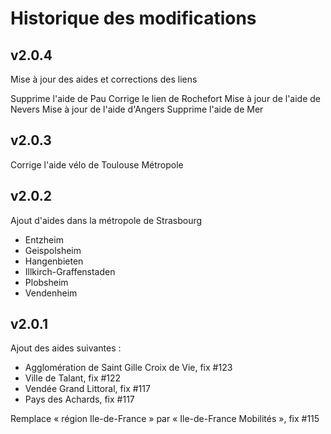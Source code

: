 # Historique des modifications

## v2.0.4

Mise à jour des aides et corrections des liens

Supprime l'aide de Pau
Corrige le lien de Rochefort
Mise à jour de l'aide de Nevers
Mise à jour de l'aide d'Angers
Supprime l'aide de Mer

## v2.0.3

Corrige l'aide vélo de Toulouse Métropole

## v2.0.2

Ajout d'aides dans la métropole de Strasbourg

- Entzheim
- Geispolsheim
- Hangenbieten
- Illkirch-Graffenstaden
- Plobsheim
- Vendenheim

## v2.0.1

Ajout des aides suivantes :

- Agglomération de Saint Gille Croix de Vie, fix #123
- Ville de Talant, fix #122
- Vendée Grand Littoral, fix #117
- Pays des Achards, fix #117

Remplace « région Ile-de-France » par « Ile-de-France Mobilités », fix #115
